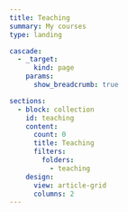 ```yaml
---
title: Teaching
summary: My courses
type: landing

cascade:
  - _target:
      kind: page
    params:
      show_breadcrumb: true

sections:
  - block: collection
    id: teaching
    content:
      count: 0
      title: Teaching
      filters:
        folders:
          - teaching
    design:
      view: article-grid
      columns: 2
---
```

